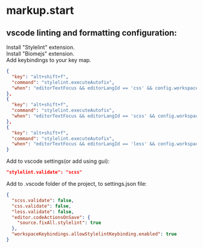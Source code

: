 # markup.start

## vscode linting and formatting configuration:  
Install "Stylelint" extension.  
Install "Biomejs" extension.  
Add keybindings to your key map.
```json
{
  "key": "alt+shift+f",
  "command": "stylelint.executeAutofix",
  "when": "editorTextFocus && editorLangId == 'css' && config.workspaceKeybindings.allowStylelintKeybinding.enabled"
},
{
  "key": "alt+shift+f",
  "command": "stylelint.executeAutofix",
  "when": "editorTextFocus && editorLangId == 'scss' && config.workspaceKeybindings.allowStylelintKeybinding.enabled"
},
{
  "key": "alt+shift+f",
  "command": "stylelint.executeAutofix",
  "when": "editorTextFocus && editorLangId == 'less' && config.workspaceKeybindings.allowStylelintKeybinding.enabled"
}
```
Add to vscode settings(or add using gui):
```json
"stylelint.validate": "scss"
```
Add to .vscode folder of the project, to settings.json file:
```json
{
  "scss.validate": false,
  "css.validate": false,
  "less.validate": false,
  "editor.codeActionsOnSave": {
    "source.fixAll.stylelint": true
  },
  "workspaceKeybindings.allowStylelintKeybinding.enabled": true
}
```